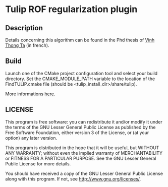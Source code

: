 # Tulip ROF regularization plugin

## Description

Details concerning this algorithm can be found in the Phd thesis of [Vinh Thong Ta](http://tel.archives-ouvertes.fr/tel-00472041/) (in french).

## Build

Launch one of the CMake project configuration tool and select your build directory. Set the CMAKE_MODULE_PATH variable to the location of the FindTULIP.cmake file (should be &lt;tulip_install_dir&gt;/share/tulip).

More informations [here](http://tulip.labri.fr/TulipDrupal/?q=node/1481).

## LICENSE

This program is free software: you can redistribute it and/or modify it under the terms of the GNU Lesser General Public License as published by the Free Software Foundation, either version 3 of the License, or (at your option) any later version.

This program is distributed in the hope that it will be useful, but WITHOUT ANY WARRANTY; without even the implied warranty of MERCHANTABILITY or FITNESS FOR A PARTICULAR PURPOSE. See the GNU Lesser General Public License for more details.

You should have received a copy of the GNU Lesser General Public License along with this program. If not, see <http://www.gnu.org/licenses/>.

